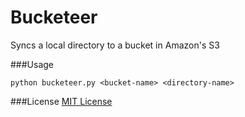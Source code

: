 Bucketeer
========

Syncs a local directory to a bucket in Amazon's S3


###Usage

`python bucketeer.py <bucket-name> <directory-name>`

###License
[MIT License](LICENSE.md)
